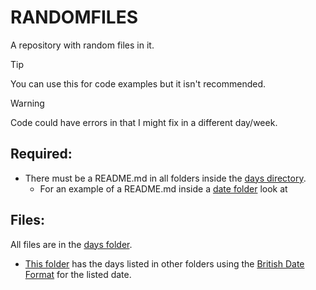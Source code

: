 # RANDOMFILES
A repository with random files in it.

> [!TIP]
> You can use this for code examples but it isn't recommended.

> [!WARNING]
> Code could have errors in that I might fix in a different day/week.

## Required:
- There must be a README.md in all folders inside the [days directory](/days/).
  - For an example of a README.md inside a [date folder](/days/) look at []()

## Files:
All files are in the [days folder](/days/).
  - [This folder](/days/) has the days listed in other folders using the [British Date Format](https://en.wikipedia.org/wiki/Date_and_time_notation_in_the_United_Kingdom) for the listed date.
